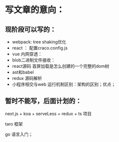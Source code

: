 <!--
 * @Author: your name
 * @Date: 2021-04-23 13:31:17
 * @LastEditTime: 2021-04-23 13:52:57
 * @LastEditors: Please set LastEditors
 * @Description: In User Settings Edit
 * @FilePath: \learn\文章意向.md
-->
# 写文章的意向：

## 现阶段可以写的：

* webpack: tree shaking优化
* react ： 配置craco.config.js
* vue 内网穿透：
* blob二进制文件接收：
* react源码 首屏加载是怎么创建的一个完整的dom树
* ast和babel
* redux 源码解析
* 小程序相交与web 运行机制区别：架构的区别；优点；
  
## 暂时不能写，后面计划的：

next.js + koa + serveLess + redux + ts 项目

 taro 框架
 
go 语言入门；